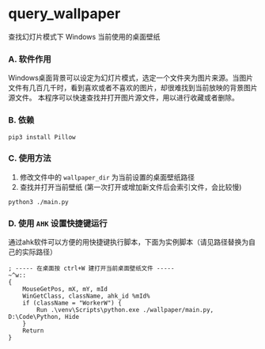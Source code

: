 # query_wallpaper
查找幻灯片模式下 Windows 当前使用的桌面壁纸

### A. 软件作用
Windows桌面背景可以设定为幻灯片模式，选定一个文件夹为图片来源。当图片文件有几百几千时，看到喜欢或者不喜欢的图片，却很难找到当前放映的背景图片源文件。
本程序可以快速查找并打开图片源文件，用以进行收藏或者删除。

### B. 依赖
``` shell
pip3 install Pillow
```

### C. 使用方法
1. 修改文件中的 `wallpaper_dir` 为当前设置的桌面壁纸路径
2. 查找并打开当前壁纸 (第一次打开或增加新文件后会索引文件，会比较慢)
``` shell
python3 ./main.py
```

### D. 使用 `AHK` 设置快捷键运行
通过ahk软件可以方便的用快捷键执行脚本，下面为实例脚本（请见路径替换为自己的实际路径）
``` ahk
; ----- 在桌面按 ctrl+W 建打开当前桌面壁纸文件 -----
~^w::
{
    MouseGetPos, mX, mY, mId
    WinGetClass, className, ahk_id %mId%
    if (className = "WorkerW") {
        Run .\venv\Scripts\python.exe ./wallpaper/main.py, D:\Code\Python, Hide
    }
    Return
}
```
